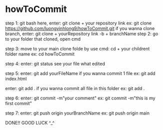# howToCommit
step 1:
git bash here, enter: git clone + your repository link
ex: git clone https://github.com/luongvinhlong9/howToCommit.git
if you wanna clone branch, enter: git clone + yourRepository link -b + branchName
step 2:
go to your folder that cloned, open cmd

step 3:
move to your main clone folde by use cmd: cd + your childrent folder name
ex: cd howToCommit

step 4: 
enter: git status 
see your file what edited

step 5:
enter: git add yourFileName if you wanna commit 1 file
ex: git add index.html

enter: git add . if you wanna commit all file in this folder
ex: git add .

step 6: 
enter: git commit -m"your comment"
ex: git commit -m"this is my first commit"

step 7:
enter: git push origin yourBranchName
ex: git push origin main

DONE!! GOOD LUCK ^_^
